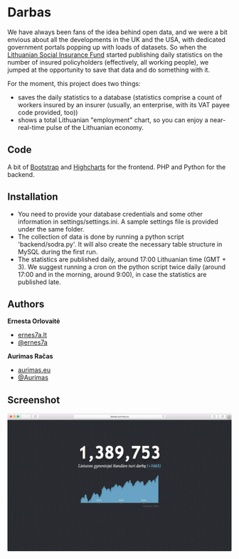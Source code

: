 # Darbas

We have always been fans of the idea behind open data, and we were a bit envious about all the developments in the UK and the USA, with dedicated government portals popping up with loads of datasets. So when the [Lithuanian Social Insurance Fund](http://www.sodra.lt/en) started publishing daily statistics on the number of insured policyholders (effectively, all working people), we jumped at the opportunity to save that data and do something with it.

For the moment, this project does two things:
+ saves the daily statistics to a database (statistics comprise a count of workers insured by an insurer (usually, an enterprise, with its VAT payee code provided, too))
+ shows a total Lithuanian "employment" chart, so you can enjoy a near-real-time pulse of the Lithuanian economy.

## Code

A bit of [Bootstrap](http://twitter.github.io/bootstrap/) and [Highcharts](http://www.highcharts.com/) for the frontend. PHP and Python for the backend.

## Installation

+ You need to provide your database credentials and some other information in settings/settings.ini. A sample settings file is provided under the same folder.
+ The collection of data is done by running a python script 'backend/sodra.py'. It will also create the necessary table structure in MySQL during the first run.
+ The statistics are published daily, around 17:00 Lithuanian time (GMT + 3). We suggest running a cron on the python script twice daily (around 17:00 and in the morning, around 9:00), in case the statistics are published late.

## Authors
**Ernesta Orlovaitė**

+ [ernes7a.lt](http://ernes7a.lt)
+ [@ernes7a](http://twitter.com/ernes7a)

**Aurimas Račas**

+ [aurimas.eu](http://aurimas.eu)
+ [@Aurimas](http://twitter.com/aurimas)

## Screenshot
 ![Darbas](darbas.opendata.lt.png)
